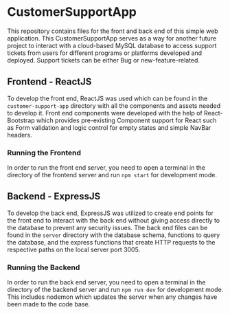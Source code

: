 # CustomerSupportApp

This repository contains files for the front and back end of this simple web application. This CustomerSupportApp serves as a way for another future project to interact with a cloud-based MySQL database to access support tickets from users for different programs or platforms developed and deployed. Support tickets can be either Bug or new-feature-related.

## Frontend - ReactJS

To develop the front end, ReactJS was used which can be found in the `customer-support-app` directory with all the components and assets needed to develop it.
Front end components were developed with the help of React-Bootstrap which provides pre-existing Component support for React such as Form validation and logic control for empty states and simple NavBar headers.

### Running the Frontend

In order to run the front end server, you need to open a terminal in the directory of the frontend server and run `npm start` for development mode.

## Backend - ExpressJS

To develop the back end, ExpressJS was utilized to create end points for the front end to interact with the back end without giving access directly to the database to prevent any security issues. The back end files can be found in the `server` directory with the database schema, functions to query the database, and the express functions that create HTTP requests to the respective paths on the local server port 3005.

### Running the Backend

In order to run the back end server, you need to open a terminal in the directory of the backend server and run `npm run dev` for development mode.
This includes nodemon which updates the server when any changes have been made to the code base.
